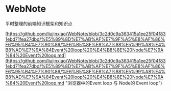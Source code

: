 # WebNote
平时整理的前端知识框架和知识点

[https://github.com/liujinxiao/WebNote/blob/3c2d0c9a363415a1ee25f04f831ebd71fea27dbd/%E5%89%8D%E7%AB%AF%E7%9F%A5%E8%AF%86%E6%95%B4%E7%90%86/%E6%B5%8F%E8%A7%88%E5%99%A8%E4%B8%AD%E7%9A%84Event%20loop%20%E4%B8%8E%20Node%E7%9A%84%20Event%20loop.md](https://github.com/liujinxiao/WebNote/blob/3c2d0c9a363415a1ee25f04f831ebd71fea27dbd/%E5%89%8D%E7%AB%AF%E7%9F%A5%E8%AF%86%E6%95%B4%E7%90%86/%E6%B5%8F%E8%A7%88%E5%99%A8%E4%B8%AD%E7%9A%84Event%20loop%20%E4%B8%8E%20Node%E7%9A%84%20Event%20loop.md "浏览器中的Event loop 与 Node的 Event loop")